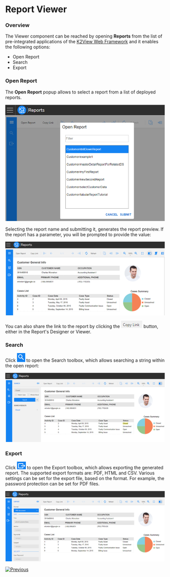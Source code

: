 <web>

# Report Viewer

### Overview

The Viewer component can be reached by opening **Reports** from the list of pre-integrated applications of the [K2View Web Framework](/articles/30_web_framework/01_web_framework_overview.md) and it enables the following options:

* Open Report
* Search
* Export

### Open Report

The **Open Report** popup allows to select a report from a list of deployed reports. 

<img src="images/06_open_report.png" style="zoom:80%;" />

Selecting the report name and submitting it, generates the report preview. If the report has a parameter, you will be prompted to provide the value:

![](images/06_open_report_preview.png)

You can also share the link to the report by clicking the ![](images/copy_link.png) button, either in the Report's Designer or Viewer. 

### Search

Click ![](images/search_icon.png) to open the Search toolbox, which allows searching a string within the open report:

![](images/06_open_report_search.png)

### Export

Click ![](images/export_icon.png) to open the Export toolbox, which allows exporting the generated report. The supported export formats are: PDF, HTML and CSV. Various settings can be set for the export file, based on the format. For example, the password protection can be set for PDF files. 

![](images/06_open_report_export.png)



 [![Previous](/articles/images/Previous.png)](06_design_report_layout.md)

</web>

